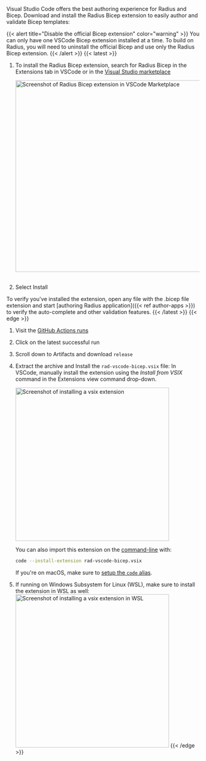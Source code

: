 Visual Studio Code offers the best authoring experience for Radius and Bicep. Download and install the Radius Bicep extension to easily author and validate Bicep templates:

{{< alert title="Disable the official Bicep extension" color="warning" >}}
You can only have one VSCode Bicep extension installed at a time. To build on Radius, you will need to uninstall the official Bicep and use only the Radius Bicep extension.
{{< /alert >}}
{{< latest >}}
1. To install the Radius Bicep extension, search for Radius Bicep in the Extensions tab in VSCode or in the [Visual Studio marketplace](https://marketplace.visualstudio.com/items?itemName=ms-azuretools.rad-vscode-bicep&ssr=false#overview)

      <img src="/installation/vscode-bicep/images/radius-bicep.png" alt="Screenshot of Radius Bicep extension in VSCode Marketplace " width=500px><br></br>

1. Select Install

To verify you've installed the extension, open any file with the .bicep file extension and start [authoring Radius application]({{< ref author-apps >}}) to verify the auto-complete and other validation features.
{{< /latest >}}
{{< edge >}}
1. Visit the [GitHub Actions runs](https://github.com/radius-project/bicep/actions/workflows/radius-build.yml?query=event%3Apush+branch%3Abicep-extensibility)
1. Click on the latest successful run
1. Scroll down to Artifacts and download `release`
1. Extract the archive and Install the `rad-vscode-bicep.vsix` file:
   In VSCode, manually install the extension using the *Install from VSIX* command in the Extensions view command drop-down.

      <img src="/installation/vscode-bicep/images/vsix-install.png" alt="Screenshot of installing a vsix extension" width=400><br>

   You can also import this extension on the [command-line](https://code.visualstudio.com/docs/editor/extension-gallery#_install-from-a-vsix) with:

   ```bash
   code --install-extension rad-vscode-bicep.vsix
   ```
   If you're on macOS, make sure to [setup the `code` alias](https://code.visualstudio.com/docs/setup/mac#_launching-from-the-command-line).

1. If running on Windows Subsystem for Linux (WSL), make sure to install the extension in WSL as well:<br>
      <img src="/installation/vscode-bicep/images/wsl-extension.png" alt="Screenshot of installing a vsix extension in WSL" width=400>
{{< /edge >}}
